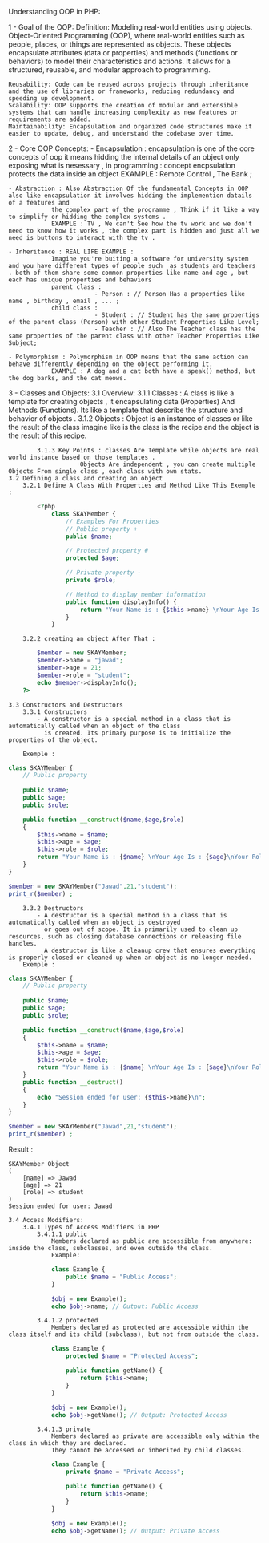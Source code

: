 Understanding OOP in PHP:

1 - Goal of the OOP:
    Definition: Modeling real-world entities using objects.
    Object-Oriented Programming (OOP), where real-world entities such as people, places, or things are represented as objects. These objects encapsulate attributes (data or properties) and methods (functions or behaviors) to model their characteristics and actions. It allows for a structured, reusable, and modular approach to programming.
    
    Reusability: Code can be reused across projects through inheritance and the use of libraries or frameworks, reducing redundancy and speeding up development.
    Scalability: OOP supports the creation of modular and extensible systems that can handle increasing complexity as new features or requirements are added.
    Maintainability: Encapsulation and organized code structures make it easier to update, debug, and understand the codebase over time.



2 - Core OOP Concepts:
    - Encapsulation : encapsulation is one of the core concepts of oop it means hidding the internal details of an object only exposing what is nesessary , 
                in programming : concept encpsulation protects the data inside an object 
                EXAMPLE : Remote Control , The Bank ;

    - Abstraction : Also Abstraction Of the fundamental Concepts in OOP also like encapsulation it involves hidding the implemention datails of a features and
                the complex part of the programme , Think if it like a way to simplify or hidding the complex systems .
                EXAMPLE : TV , We can't See how the tv work and we don't need to know how it works , the complex part is hidden and just all we need is buttons to interact with the tv .

    - Inheritance : REAL LIFE EXAMPLE :
                Imagine you're buiting a software for university system and you have different types of people such  as students and teachers . both of them share some common properties like name and age , but each has unique properties and behaviors
                parent class : 
                            - Person : // Person Has a properties like name , birthday , email , ... ;
                child class : 
                            - Student : // Student has the same properties of the parent class (Person) with other Student Properties Like Level;
                            - Teacher : // Also The Teacher class has the same properties of the parent class with other Teacher Properties Like Subject;

    - Polymorphism : Polymorphism in OOP means that the same action can behave differently depending on the object performing it.
                EXAMPLE : A dog and a cat both have a speak() method, but the dog barks, and the cat meows.



3 - Classes and Objects:
    3.1 Overview:
            3.1.1 Classes : A class is like a template for creating objects , it encapsulating data (Properties) And Methods (Functions).
                Its like a template that describe the structure and behavior of objects .
            3.1.2 Objects : Object is an instance of classes or like the result of the class imagine like is the class is the recipe and the object is the result of this 
                recipe.

            3.1.3 Key Points : classes Are Template while objects are real world instance based on those templates .
                        Objects Are independent , you can create multiple Objects From single class , each class with own stats. 
    3.2 Defining a class and creating an object
        3.2.1 Define A Class With Properties and Method Like This Exemple :
```php
        <?php 
            class SKAYMember {
                // Examples For Properties
                // Public property +
                public $name;

                // Protected property # 
                protected $age;

                // Private property -
                private $role;

                // Method to display member information
                public function displayInfo() {
                    return "Your Name is : {$this->name} \nYour Age Is : {$this->age}\nYour Role : {$this->role}";
                }
            }
```
        3.2.2 creating an object After That :
```php
        $member = new SKAYMember;
        $member->name = "jawad";
        $member->age = 21;
        $member->role = "student";
        echo $member->displayInfo();
    ?>
```
    
    3.3 Constructors and Destructors
        3.3.1 Constructors
            - A constructor is a special method in a class that is automatically called when an object of the class 
              is created. Its primary purpose is to initialize the properties of the object.

        Exemple : 
```php
class SKAYMember {
    // Public property 
    
    public $name;
    public $age;
    public $role;

    public function __construct($name,$age,$role)
    {
        $this->name = $name;
        $this->age = $age;
        $this->role = $role;
        return "Your Name is : {$name} \nYour Age Is : {$age}\nYour Role : {$role}";
    }
}

$member = new SKAYMember("Jawad",21,"student");
print_r($member) ;
```
        3.3.2 Destructors
            - A destructor is a special method in a class that is automatically called when an object is destroyed  
              or goes out of scope. It is primarily used to clean up resources, such as closing database connections or releasing file handles.
              A destructor is like a cleanup crew that ensures everything is properly closed or cleaned up when an object is no longer needed.
        Exemple : 
```php
class SKAYMember {
    // Public property 
    
    public $name;
    public $age;
    public $role;

    public function __construct($name,$age,$role)
    {
        $this->name = $name;
        $this->age = $age;
        $this->role = $role;
        return "Your Name is : {$name} \nYour Age Is : {$age}\nYour Role : {$role}";
    }
    public function __destruct()
    {
        echo "Session ended for user: {$this->name}\n";
    }
}

$member = new SKAYMember("Jawad",21,"student");
print_r($member) ;
```
Result :
```git
SKAYMember Object
(
    [name] => Jawad
    [age] => 21
    [role] => student
)
Session ended for user: Jawad
```

    3.4 Access Modifiers:
        3.4.1 Types of Access Modifiers in PHP
            3.4.1.1 public
                Members declared as public are accessible from anywhere: inside the class, subclasses, and even outside the class.
                Example:
```php
            class Example {
                public $name = "Public Access";
            }

            $obj = new Example();
            echo $obj->name; // Output: Public Access
```
            3.4.1.2 protected
                Members declared as protected are accessible within the class itself and its child (subclass), but not from outside the class.
```php
            class Example {
                protected $name = "Protected Access";

                public function getName() {
                    return $this->name;
                }
            }

            $obj = new Example();
            echo $obj->getName(); // Output: Protected Access
```
            3.4.1.3 private
                Members declared as private are accessible only within the class in which they are declared.
                They cannot be accessed or inherited by child classes.
```php
            class Example {
                private $name = "Private Access";

                public function getName() {
                    return $this->name;
                }
            }

            $obj = new Example();
            echo $obj->getName(); // Output: Private Access
```






    